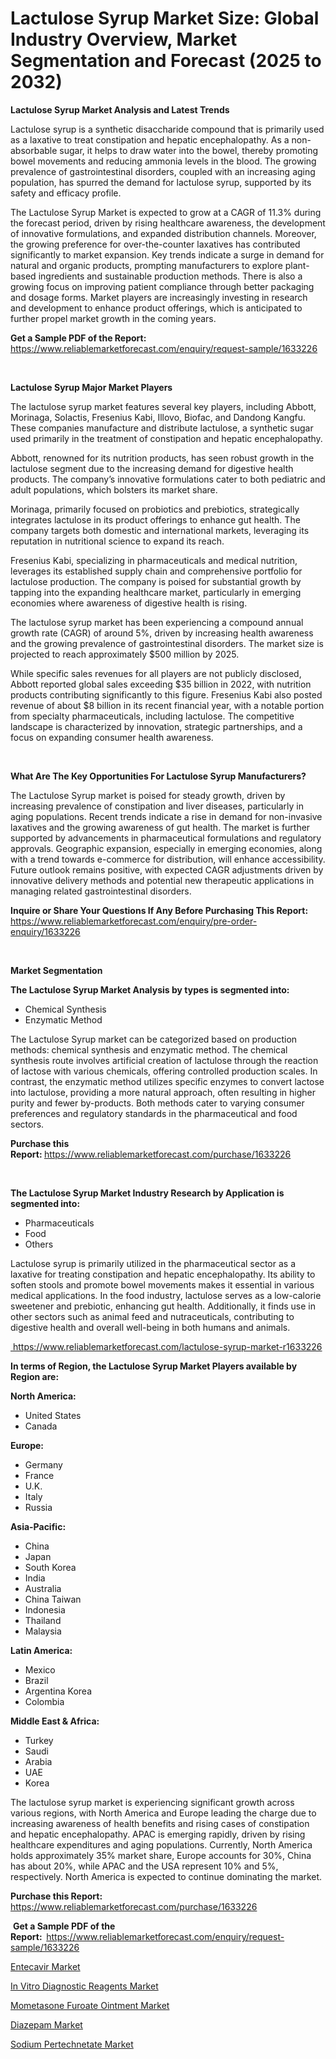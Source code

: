 <p><h1>Lactulose Syrup Market Size: Global Industry Overview, Market Segmentation and Forecast (2025 to 2032)</h1></p><p><strong>Lactulose Syrup Market Analysis and Latest Trends</strong></p>
<p><p>Lactulose syrup is a synthetic disaccharide compound that is primarily used as a laxative to treat constipation and hepatic encephalopathy. As a non-absorbable sugar, it helps to draw water into the bowel, thereby promoting bowel movements and reducing ammonia levels in the blood. The growing prevalence of gastrointestinal disorders, coupled with an increasing aging population, has spurred the demand for lactulose syrup, supported by its safety and efficacy profile.</p><p>The Lactulose Syrup Market is expected to grow at a CAGR of 11.3% during the forecast period, driven by rising healthcare awareness, the development of innovative formulations, and expanded distribution channels. Moreover, the growing preference for over-the-counter laxatives has contributed significantly to market expansion. Key trends indicate a surge in demand for natural and organic products, prompting manufacturers to explore plant-based ingredients and sustainable production methods. There is also a growing focus on improving patient compliance through better packaging and dosage forms. Market players are increasingly investing in research and development to enhance product offerings, which is anticipated to further propel market growth in the coming years.</p></p>
<p><strong>Get a Sample PDF of the Report:&nbsp;</strong> <a href="https://www.reliablemarketforecast.com/enquiry/request-sample/1633226?utm_campaign=1998&utm_medium=2&utm_source=Github&utm_content=ia&utm_term=08032025&utm_id=lactulose-syrup">https://www.reliablemarketforecast.com/enquiry/request-sample/1633226</a></p>
<p>&nbsp;</p>
<p><strong>Lactulose Syrup Major Market Players</strong></p>
<p><p>The lactulose syrup market features several key players, including Abbott, Morinaga, Solactis, Fresenius Kabi, Illovo, Biofac, and Dandong Kangfu. These companies manufacture and distribute lactulose, a synthetic sugar used primarily in the treatment of constipation and hepatic encephalopathy.</p><p>Abbott, renowned for its nutrition products, has seen robust growth in the lactulose segment due to the increasing demand for digestive health products. The company’s innovative formulations cater to both pediatric and adult populations, which bolsters its market share.</p><p>Morinaga, primarily focused on probiotics and prebiotics, strategically integrates lactulose in its product offerings to enhance gut health. The company targets both domestic and international markets, leveraging its reputation in nutritional science to expand its reach.</p><p>Fresenius Kabi, specializing in pharmaceuticals and medical nutrition, leverages its established supply chain and comprehensive portfolio for lactulose production. The company is poised for substantial growth by tapping into the expanding healthcare market, particularly in emerging economies where awareness of digestive health is rising.</p><p>The lactulose syrup market has been experiencing a compound annual growth rate (CAGR) of around 5%, driven by increasing health awareness and the growing prevalence of gastrointestinal disorders. The market size is projected to reach approximately $500 million by 2025.</p><p>While specific sales revenues for all players are not publicly disclosed, Abbott reported global sales exceeding $35 billion in 2022, with nutrition products contributing significantly to this figure. Fresenius Kabi also posted revenue of about $8 billion in its recent financial year, with a notable portion from specialty pharmaceuticals, including lactulose. The competitive landscape is characterized by innovation, strategic partnerships, and a focus on expanding consumer health awareness.</p></p>
<p>&nbsp;</p>
<p><strong>What Are The Key Opportunities For Lactulose Syrup Manufacturers?</strong></p>
<p><p>The Lactulose Syrup market is poised for steady growth, driven by increasing prevalence of constipation and liver diseases, particularly in aging populations. Recent trends indicate a rise in demand for non-invasive laxatives and the growing awareness of gut health. The market is further supported by advancements in pharmaceutical formulations and regulatory approvals. Geographic expansion, especially in emerging economies, along with a trend towards e-commerce for distribution, will enhance accessibility. Future outlook remains positive, with expected CAGR adjustments driven by innovative delivery methods and potential new therapeutic applications in managing related gastrointestinal disorders.</p></p>
<p><strong>Inquire or Share Your Questions If Any Before Purchasing This Report:</strong> <a href="https://www.reliablemarketforecast.com/enquiry/pre-order-enquiry/1633226?utm_campaign=1998&utm_medium=2&utm_source=Github&utm_content=ia&utm_term=08032025&utm_id=lactulose-syrup">https://www.reliablemarketforecast.com/enquiry/pre-order-enquiry/1633226</a></p>
<p>&nbsp;</p>
<p><strong>Market Segmentation</strong></p>
<p><strong>The Lactulose Syrup Market Analysis by types is segmented into:</strong></p>
<p><ul><li>Chemical Synthesis</li><li>Enzymatic Method</li></ul></p>
<p><p>The Lactulose Syrup market can be categorized based on production methods: chemical synthesis and enzymatic method. The chemical synthesis route involves artificial creation of lactulose through the reaction of lactose with various chemicals, offering controlled production scales. In contrast, the enzymatic method utilizes specific enzymes to convert lactose into lactulose, providing a more natural approach, often resulting in higher purity and fewer by-products. Both methods cater to varying consumer preferences and regulatory standards in the pharmaceutical and food sectors.</p></p>
<p><strong>Purchase this Report:&nbsp;</strong><a href="https://www.reliablemarketforecast.com/purchase/1633226?utm_campaign=1998&utm_medium=2&utm_source=Github&utm_content=ia&utm_term=08032025&utm_id=lactulose-syrup">https://www.reliablemarketforecast.com/purchase/1633226</a></p>
<p>&nbsp;</p>
<p><strong>The Lactulose Syrup Market Industry Research by Application is segmented into:</strong></p>
<p><ul><li>Pharmaceuticals</li><li>Food</li><li>Others</li></ul></p>
<p><p>Lactulose syrup is primarily utilized in the pharmaceutical sector as a laxative for treating constipation and hepatic encephalopathy. Its ability to soften stools and promote bowel movements makes it essential in various medical applications. In the food industry, lactulose serves as a low-calorie sweetener and prebiotic, enhancing gut health. Additionally, it finds use in other sectors such as animal feed and nutraceuticals, contributing to digestive health and overall well-being in both humans and animals.</p></p>
<p><a href="https://www.reliablemarketforecast.com/lactulose-syrup-market-r1633226?utm_campaign=1998&utm_medium=2&utm_source=Github&utm_content=ia&utm_term=08032025&utm_id=lactulose-syrup">&nbsp;https://www.reliablemarketforecast.com/lactulose-syrup-market-r1633226</a></p>
<p><strong>In terms of Region, the Lactulose Syrup Market Players available by Region are:</strong></p>
<p>
    <p> <strong> North America: </strong>
        <ul>
            <li>United States</li>
            <li>Canada</li>
        </ul>
        </p> 
    <p> <strong> Europe: </strong>
        <ul>
            <li>Germany</li>
            <li>France</li>
            <li>U.K.</li>
            <li>Italy</li>
            <li>Russia</li>
        </ul>
        </p> 
    <p> <strong> Asia-Pacific: </strong>
        <ul>
            <li>China</li>
            <li>Japan</li>
            <li>South Korea</li>
            <li>India</li>
            <li>Australia</li>
            <li>China Taiwan</li>
            <li>Indonesia</li>
            <li>Thailand</li>
            <li>Malaysia</li>
        </ul>
        </p> 
    <p> <strong> Latin America: </strong>
        <ul>
            <li>Mexico</li>
            <li>Brazil</li>
            <li>Argentina Korea</li>
            <li>Colombia</li>
        </ul>
        </p> 
    <p> <strong> Middle East & Africa: </strong>
        <ul>
            <li>Turkey</li>
            <li>Saudi</li>
            <li>Arabia</li>
            <li>UAE</li>
            <li>Korea</li>
        </ul>
    </p>
    </p>
<p><p>The lactulose syrup market is experiencing significant growth across various regions, with North America and Europe leading the charge due to increasing awareness of health benefits and rising cases of constipation and hepatic encephalopathy. APAC is emerging rapidly, driven by rising healthcare expenditures and aging populations. Currently, North America holds approximately 35% market share, Europe accounts for 30%, China has about 20%, while APAC and the USA represent 10% and 5%, respectively. North America is expected to continue dominating the market.</p></p>
<p><strong>Purchase this Report: </strong><a href="https://www.reliablemarketforecast.com/purchase/1633226?utm_campaign=1998&utm_medium=2&utm_source=Github&utm_content=ia&utm_term=08032025&utm_id=lactulose-syrup">https://www.reliablemarketforecast.com/purchase/1633226</a></p>
<p>&nbsp;<strong>Get a Sample PDF of the Report:&nbsp;&nbsp;</strong><a href="https://www.reliablemarketforecast.com/enquiry/request-sample/1633226?utm_campaign=1998&utm_medium=2&utm_source=Github&utm_content=ia&utm_term=08032025&utm_id=lactulose-syrup">https://www.reliablemarketforecast.com/enquiry/request-sample/1633226</a></p>
<p><strong></strong></p>
<p><p><a href="https://github.com/akramisabtu/Market-Research-Report-List-1/blob/main/entecavir-market.md?utm_campaign=1998&utm_medium=2&utm_source=Github&utm_content=ia&utm_term=08032025&utm_id=lactulose-syrup">Entecavir Market</a></p><p><a href="https://github.com/omduthkevork/Market-Research-Report-List-1/blob/main/in-vitro-diagnostic-reagents-market.md?utm_campaign=1998&utm_medium=2&utm_source=Github&utm_content=ia&utm_term=08032025&utm_id=lactulose-syrup">In Vitro Diagnostic Reagents Market</a></p><p><a href="https://github.com/cherrivacius/Market-Research-Report-List-1/blob/main/mometasone-furoate-ointment-market.md?utm_campaign=1998&utm_medium=2&utm_source=Github&utm_content=ia&utm_term=08032025&utm_id=lactulose-syrup">Mometasone Furoate Ointment Market</a></p><p><a href="https://github.com/mcveathuane2/Market-Research-Report-List-1/blob/main/diazepam-market.md?utm_campaign=1998&utm_medium=2&utm_source=Github&utm_content=ia&utm_term=08032025&utm_id=lactulose-syrup">Diazepam Market</a></p><p><a href="https://github.com/rakowpleetj1/Market-Research-Report-List-1/blob/main/sodium-pertechnetate-market.md?utm_campaign=1998&utm_medium=2&utm_source=Github&utm_content=ia&utm_term=08032025&utm_id=lactulose-syrup">Sodium Pertechnetate Market</a></p></p>